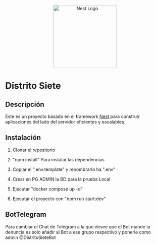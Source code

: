 <p align="center">
  <a href="http://nestjs.com/" target="blank"><img src="https://nestjs.com/img/logo-small.svg" width="200" alt="Nest Logo" /></a>
</p>

# Distrito Siete

## Descripción

Este es un proyecto basado en el framework [Nest](https://github.com/nestjs/nest) para construir aplicaciones del lado del servidor eficientes y escalables.

## Instalación

1. Clonar el repositorio

2. "npm install" Para instalar las dependencias

3. Copiar el ".env.template" y renombrarlo ha ".env"

4. Crear en PG ADMIN la BD para la prueba Local

5. Ejecutar "docker compose up -d"

6. Ejecutar el proyecto con "npm run start:dev"

## BotTelegram
Para cambiar el Chat de Telegram a la que desee que el Bot mande la denuncia es solo añadir al Bot a ese grupo respectivo y ponerle como admin @DistritoSieteBot
